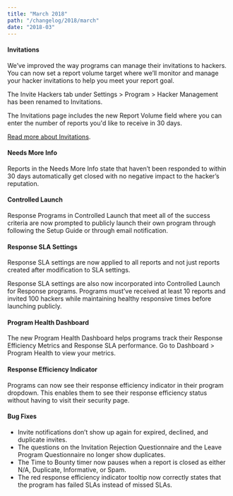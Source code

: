 ```yaml
---
title: "March 2018"
path: "/changelog/2018/march"
date: "2018-03"
---
```


#### Invitations
We’ve improved the way programs can manage their invitations to hackers. You can now set a report volume target where we’ll monitor and manage your hacker invitations to help you meet your report goal.

The Invite Hackers tab under Settings > Program > Hacker Management has been renamed to Invitations.  

The Invitations page includes the new Report Volume field where you can enter the number of reports you'd like to receive in 30 days.

[Read more about Invitations](/hackers/invitations.html).

#### Needs More Info
Reports in the Needs More Info state that haven’t been responded to within 30 days automatically get closed with no negative impact to the hacker’s reputation.

#### Controlled Launch
Response Programs in Controlled Launch that meet all of the success criteria are now prompted to publicly launch their own program through following the Setup Guide or through email notification.

#### Response SLA Settings
Response SLA settings are now applied to all reports and not just reports created after modification to SLA settings.

Response SLA settings are also now incorporated into Controlled Launch for Response programs. Programs must’ve received at least 10 reports and invited 100 hackers while maintaining healthy responsive times before launching publicly.

#### Program Health Dashboard
The new Program Health Dashboard helps programs track their Response Efficiency Metrics and Response SLA performance. Go to Dashboard > Program Health to view your metrics.

#### Response Efficiency Indicator
Programs can now see their response efficiency indicator in their program dropdown. This enables them to see their response efficiency status without having to visit their security page.

#### Bug Fixes
* Invite notifications don’t show up again for expired, declined, and duplicate invites.
* The questions on the Invitation Rejection Questionnaire and the Leave Program Questionnaire no longer show duplicates.
* The Time to Bounty timer now pauses when a report is closed as either N/A, Duplicate, Informative, or Spam.
* The red response efficiency indicator tooltip now correctly states that the program has failed SLAs instead of missed SLAs.
